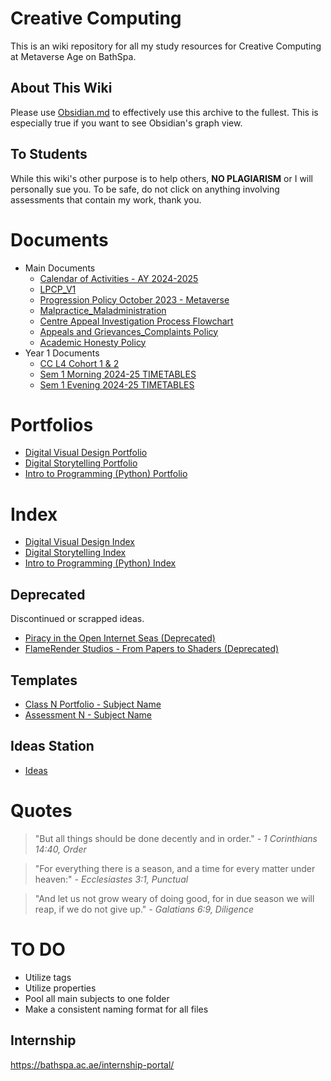 # Creative Computing
This is an wiki repository for all my study resources for Creative Computing at Metaverse Age on BathSpa.
## About This Wiki
Please use [Obsidian.md](https://obsidian.md/) to effectively use this archive to the fullest. This is especially true if you want to see Obsidian's graph view.
## To Students
While this wiki's other purpose is to help others, **NO PLAGIARISM** or I will personally sue you. To be safe, do not click on anything involving assessments that contain my work, thank you.
# Documents
- Main Documents
	- [Calendar of Activities - AY 2024-2025](Important/Calendar%20of%20Activities%20-%20AY%202024-2025.pdf)
	- [LPCP_V1](Important/LPCP_V1.pdf)
	- [Progression Policy October 2023 - Metaverse](Important/Progression%20Policy%20October%202023%20-%20Metaverse.pdf)
	- [Malpractice_Maladministration](Important/Malpractice_Maladministration.pdf)
	- [Centre Appeal Investigation Process Flowchart](Important/Centre%20Appeal%20Investigation%20Process%20Flowchart.pdf)
	- [Appeals and Grievances_Complaints Policy](Important/Appeals%20and%20Grievances_Complaints%20Policy.pdf)
	- [Academic Honesty Policy](Important/Academic%20Honesty%20Policy.pdf)
- Year 1 Documents
	- [CC L4 Cohort 1 & 2](Year%201/CC%20L4%20Cohort%201%20&%202.pdf)
	- [Sem 1 Morning 2024-25 TIMETABLES](Year%201/Sem%201%20Morning%202024-25%20TIMETABLES.pdf)
	- [Sem 1 Evening 2024-25 TIMETABLES](Year%201/Sem%201%20Evening%202024-25%20TIMETABLES.pdf)
# Portfolios
- [Digital Visual Design Portfolio](Year%201/Classes/01%20-%20Digital%20Visual%20Design/Digital%20Visual%20Design%20Portfolio.md)
- [Digital Storytelling Portfolio](Year%201/Classes/02%20-%20Digital%20Storytelling/Digital%20Storytelling%20Portfolio.md)
- [Intro to Programming (Python) Portfolio](Year%201/Classes/03%20-%20Intro%20to%20Programming%20(Python)/Intro%20to%20Programming%20(Python)%20Portfolio.md)
# Index
- [Digital Visual Design Index](Year%201/Classes/01%20-%20Digital%20Visual%20Design/Digital%20Visual%20Design%20Index.md)
- [Digital Storytelling Index](Year%201/Classes/02%20-%20Digital%20Storytelling/Digital%20Storytelling%20Index.md)
- [Intro to Programming (Python) Index](Year%201/Classes/03%20-%20Intro%20to%20Programming%20(Python)/Intro%20to%20Programming%20(Python)%20Index.md)
## Deprecated
Discontinued or scrapped ideas.
- [Piracy in the Open Internet Seas (Deprecated)](Year%201/Deprecated/Piracy%20in%20the%20Open%20Internet%20Seas%20(Deprecated).md)
- [FlameRender Studios - From Papers to Shaders (Deprecated)](Year%201/Deprecated/FlameRender%20Studios%20-%20From%20Papers%20to%20Shaders%20(Deprecated).md)
## Templates
- [Class N Portfolio - Subject Name](Templates/Class%20N%20Portfolio%20-%20Subject%20Name.md)
- [Assessment N - Subject Name](Templates/Assessment%20N%20-%20Subject%20Name.md)
## Ideas Station
- [Ideas](Ideas.md)
# Quotes

> "But all things should be done decently and in order."
> *- 1 Corinthians 14:40, Order*

> "For everything there is a season, and a time for every matter under heaven:"
> *- Ecclesiastes 3:1, Punctual*

> "And let us not grow weary of doing good, for in due season we will reap, if we do not give up."
> *- Galatians 6:9, Diligence*
# TO DO
- Utilize tags
- Utilize properties
- Pool all main subjects to one folder
- Make a consistent naming format for all files
## Internship
https://bathspa.ac.ae/internship-portal/